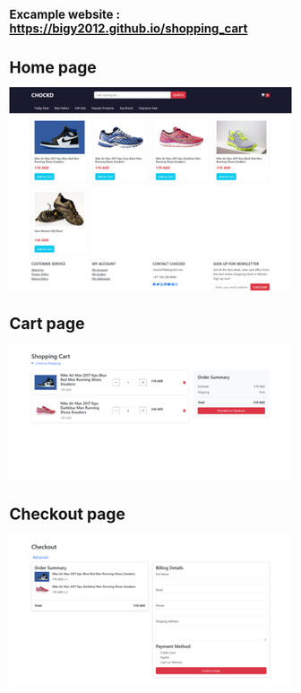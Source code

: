 ## Excample website : https://bigy2012.github.io/shopping_cart



# Home page
![alt text](./image/readme/screencapture-127-0-0-1-5500-2025-02-02-18_39_39.png)


# Cart page
![alt text](./image/readme/screencapture-127-0-0-1-5500-cart-html-2025-02-02-18_39_52.png)


# Checkout page
![alt text](./image/readme/screencapture-127-0-0-1-5500-checkout-html-2025-02-02-18_40_06.png)
